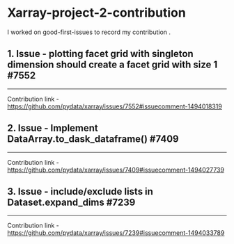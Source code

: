 # Xarray-project-2-contribution
I worked on good-first-issues to record my contribution .

## 1. Issue - plotting facet grid with singleton dimension should create a facet grid with size 1 #7552
-----------------------------------------------------

Contribution link - https://github.com/pydata/xarray/issues/7552#issuecomment-1494018319

## 2. Issue - Implement DataArray.to_dask_dataframe() #7409
-------------------------------------------------------------------

Contribution link - https://github.com/pydata/xarray/issues/7409#issuecomment-1494027739

## 3. Issue - include/exclude lists in Dataset.expand_dims #7239
---------------------------------------------------------
Contribution link - https://github.com/pydata/xarray/issues/7239#issuecomment-1494033789
